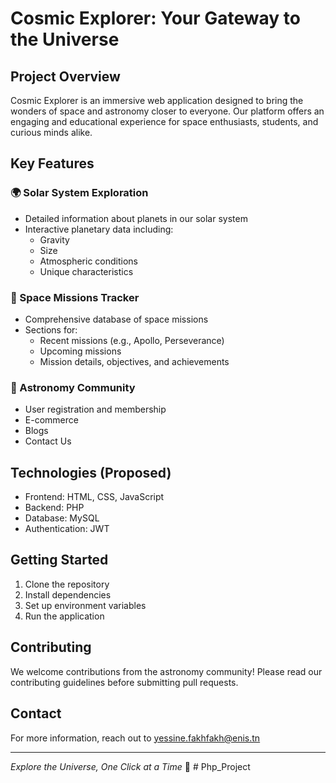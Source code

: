 # Cosmic Explorer: Your Gateway to the Universe

## Project Overview
Cosmic Explorer is an immersive web application designed to bring the wonders of space and astronomy closer to everyone. Our platform offers an engaging and educational experience for space enthusiasts, students, and curious minds alike.

## Key Features

### 🌍 Solar System Exploration
- Detailed information about planets in our solar system
- Interactive planetary data including:
  - Gravity
  - Size
  - Atmospheric conditions
  - Unique characteristics

### 🚀 Space Missions Tracker
- Comprehensive database of space missions
- Sections for:
  - Recent missions (e.g., Apollo, Perseverance)
  - Upcoming missions
  - Mission details, objectives, and achievements

### 👥 Astronomy Community
- User registration and membership
- E-commerce
- Blogs
- Contact Us

## Technologies (Proposed)
- Frontend: HTML, CSS, JavaScript
- Backend: PHP
- Database: MySQL
- Authentication: JWT

## Getting Started
1. Clone the repository
2. Install dependencies
3. Set up environment variables
4. Run the application

## Contributing
We welcome contributions from the astronomy community! Please read our contributing guidelines before submitting pull requests.


## Contact
For more information, reach out to yessine.fakhfakh@enis.tn

---
*Explore the Universe, One Click at a Time* 🌠
#   P h p _ P r o j e c t  
 